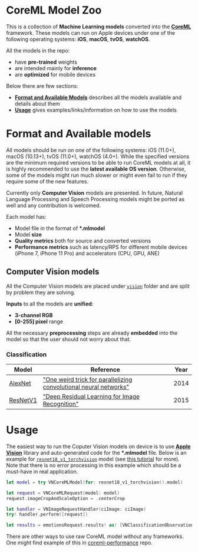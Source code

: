 # CoreML Model Zoo

This is a collection of **Machine Learning models** converted into the [**CoreML**](https://developer.apple.com/documentation/coreml) framework. These models can run on Apple devices under one of the following operating systems: **iOS**, **macOS**, **tvOS**, **watchOS**.

All the models in the repo:
* have **pre-trained** weights
* are intended mainly for **inference**
* are **optimized** for mobile devices

Below there are few sections:
* [**Format and Available Models**](#format-and-available-models) describes all the models available and details about them
* [**Usage**](#usage) gives examples/links/information on how to use the models

# Format and Available models

All models should be run on one of the following systems: iOS (11.0+), macOS (10.13+), tvOS (11.0+), watchOS (4.0+). While the specified versions are the minimum required versions to be able to run CoreML models at all, it is highly recommended to use the **latest available OS version**. Otherwise, some of the models might run much slower or might even fail to run if they require some of the new features.

Currently only **Computer Vision** models are presented. In future, Natural Language Processing and Speech Processing models might be ported as well and any contribution is welcomed.

Each model has:
* Model file in the format of **\*.mlmodel**
* Model **size**
* **Quality metrics** both for source and converted versions
* **Performance metrics** such as latency/RPS for different mobile devices (iPhone 7, iPhone 11 Pro) and accelerators (CPU, GPU, ANE)

## Computer Vision models

All the Computer Vision models are placed under [`vision`](./vision) folder and are split by problem they are solving.

**Inputs** to all the models are **unified**:
* **3-channel RGB**
* **[0-255] pixel** range

All the necessary **preprocessing** steps are already **embedded** into the model so that the user should not worry about that.

### Classification

| Model | Reference | Year |
|-------|-----------|------|
| [AlexNet](./vision/classification/alexnet) | ["One weird trick for parallelizing convolutional neural networks"](https://arxiv.org/abs/1404.5997) | 2014 |
| [ResNetV1](./vision/classification/resnet_v1) | ["Deep Residual Learning for Image Recognition"](https://arxiv.org/abs/1512.03385) | 2015 |

# Usage

The easiest way to run the Coputer Vision models on device is to use [**Apple Vision**](https://developer.apple.com/documentation/vision) library and auto-generated code for the **\*.mlmodel** file. Below is an example for [`resnet18_v1_torchvision`](./vision/classification/resnet_v1) model (see [this tutorial](https://developer.apple.com/documentation/vision/classifying_images_with_vision_and_core_ml) for more). Note that there is no error processing in this example which should be a must-have in real application.

```swift
let model = try VNCoreMLModel(for: resnet18_v1_torchvision().model)

let request = VNCoreMLRequest(model: model)
request.imageCropAndScaleOption = .centerCrop

let handler = VNImageRequestHandler(ciImage: ciImage)
try! handler.perform([request])

let results = emotionsRequest.results! as! [VNClassificationObservation]
```

There are other ways to use raw CoreML model without any frameworks. One might find example of this in [coreml-performance](https://github.com/vladimir-chernykh/coreml-performance) repo.
